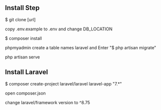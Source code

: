 ## Install Step

 $ git clone [url]

 copy .env.example to .env and change DB_LOCATION

 $ composer install  

 phpmyadmin create a table names  laravel and Enter "$ php artisan migrate"

 php artisan serve 


## Install Laravel 

$ composer create-project laravel/laravel laravel-app "7.*"

open composer.json 

change laravel/framework version to ^8.75
